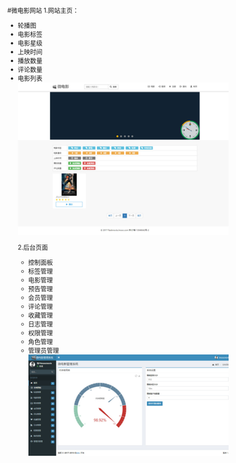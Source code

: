 #微电影网站
1.网站主页：
<ul>
<li>轮播图
<li>电影标签
<li>电影星级
<li>上映时间
<li>播放数量
<li>评论数量
<li>电影列表
<img src="01.jpg" >


2.后台页面
<ul>
<li>控制面板
<li>标签管理
<li>电影管理
<li>预告管理
<li>会员管理
<li>评论管理
<li>收藏管理
<li>日志管理
<li>权限管理
<li>角色管理
<li>管理员管理
<img src="02.jpg">